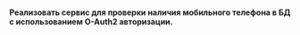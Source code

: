 #### Реализовать сервис для проверки наличия мобильного телефона в БД c использованием O-Auth2 авторизации.